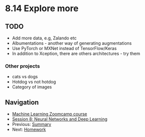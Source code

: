 # 8.14 Explore more

## TODO

- Add more data, e.g, Zalando etc
- Albumentations - another way of generating augmentations
- Use PyTorch or MXNet instead of TensorFlow/Keras
- In addition to Xception, there are others architectures - try them

### Other projects

- cats vs dogs
- Hotdog vs not hotdog
- Category of images

## Navigation

- [Machine Learning Zoomcamp course](../)
- [Session 8: Neural Networks and Deep Learning](./)
- Previous: [Summary](13-summary.md)
- Next: [Homework](homework.md)
